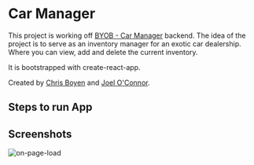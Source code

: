 # Car Manager

This project is working off [BYOB - Car Manager](https://github.com/chrisboylen/BYOB-vehicles.git) backend.
The idea of the project is to serve as an inventory manager for an exotic car dealership. Where you can view, add and delete the current inventory.

It is bootstrapped with create-react-app.

Created by [Chris Boyen](https://github.com/chrisboylen "Chris Boyen") and [Joel O'Connor](https://github.com/JoOCon).

## Steps to run App


## Screenshots

![on-page-load](src/images/car-home.png)  
